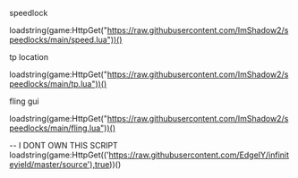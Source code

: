 speedlock

loadstring(game:HttpGet("https://raw.githubusercontent.com/ImShadow2/speedlocks/main/speed.lua"))()

tp location

loadstring(game:HttpGet("https://raw.githubusercontent.com/ImShadow2/speedlocks/main/tp.lua"))()

fling gui

loadstring(game:HttpGet("https://raw.githubusercontent.com/ImShadow2/speedlocks/main/fling.lua"))()


-- I DONT OWN THIS SCRIPT
loadstring(game:HttpGet(('https://raw.githubusercontent.com/EdgeIY/infiniteyield/master/source'),true))()
